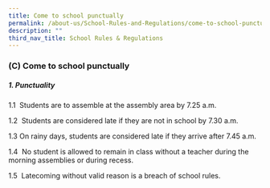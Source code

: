 ```yaml
---
title: Come to school punctually
permalink: /about-us/School-Rules-and-Regulations/come-to-school-punctually
description: ""
third_nav_title: School Rules & Regulations
---
```

### (C) Come to school punctually

##### 1\. Punctuality

1.1  Students are to assemble at the assembly area by 7.25 a.m.

1.2  Students are considered late if they are not in school by 7.30 a.m. 

1.3 On rainy days, students are considered late if they arrive after 7.45 a.m.

1.4  No student is allowed to remain in class without a teacher during the morning assemblies or during recess. 

1.5  Latecoming without valid reason is a breach of school rules.